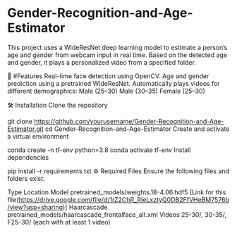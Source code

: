 # Gender-Recognition-and-Age-Estimator
This project uses a WideResNet deep learning model to estimate a person’s age and gender from webcam input in real time. Based on the detected age and gender, it plays a personalized video from a specified folder.

📸 #Features
Real-time face detection using OpenCV.
Age and gender prediction using a pretrained WideResNet.
Automatically plays videos for different demographics:
Male (25–30)
Male (30–35)
Female (25–30)

🛠️ Installation
Clone the repository

git clone https://github.com/yourusername/Gender-Recognition-and-Age-Estimator.git
cd Gender-Recognition-and-Age-Estimator
Create and activate a virtual environment

conda create -n tf-env python=3.8
conda activate tf-env
Install dependencies

pip install -r requirements.txt
⚙️ Required Files
Ensure the following files and folders exist:

Type	Location
Model	pretrained_models/weights.18-4.06.hdf5 [Link for this file(https://drive.google.com/file/d/1rZ2ChR_RIeLxztyQ0DB2FfVHeBM7576b/view?usp=sharing)]
Haarcascade	pretrained_models/haarcascade_frontalface_alt.xml
Videos	25-30/, 30-35/, F25-30/ (each with at least 1 video)
